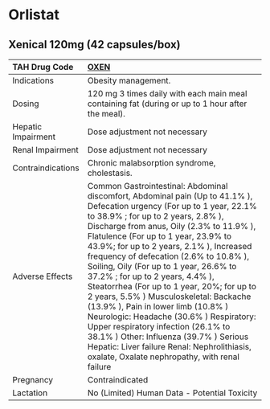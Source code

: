# Orlistat

## Xenical 120mg (42 capsules/box)

| TAH Drug Code      | [OXEN](https://www.tahsda.org.tw/drugs/hissearch.php?drug_code=OXEN)                                                                                                                                                                                                                                                                                                                                                                                                                                                                                                                                                                                                                                                                                                           |
|:-------------------|:-------------------------------------------------------------------------------------------------------------------------------------------------------------------------------------------------------------------------------------------------------------------------------------------------------------------------------------------------------------------------------------------------------------------------------------------------------------------------------------------------------------------------------------------------------------------------------------------------------------------------------------------------------------------------------------------------------------------------------------------------------------------------------|
| Indications        | Obesity management.                                                                                                                                                                                                                                                                                                                                                                                                                                                                                                                                                                                                                                                                                                                                                            |
| Dosing             | 120 mg 3 times daily with each main meal containing fat (during or up to 1 hour after the meal).                                                                                                                                                                                                                                                                                                                                                                                                                                                                                                                                                                                                                                                                               |
| Hepatic Impairment | Dose adjustment not necessary                                                                                                                                                                                                                                                                                                                                                                                                                                                                                                                                                                                                                                                                                                                                                  |
| Renal Impairment   | Dose adjustment not necessary                                                                                                                                                                                                                                                                                                                                                                                                                                                                                                                                                                                                                                                                                                                                                  |
| Contraindications  | Chronic malabsorption syndrome, cholestasis.                                                                                                                                                                                                                                                                                                                                                                                                                                                                                                                                                                                                                                                                                                                                   |
| Adverse Effects    | Common Gastrointestinal: Abdominal discomfort, Abdominal pain (Up to 41.1% ), Defecation urgency (For up to 1 year, 22.1% to 38.9% ; for up to 2 years, 2.8% ), Discharge from anus, Oily (2.3% to 11.9% ), Flatulence (For up to 1 year, 23.9% to 43.9%; for up to 2 years, 2.1% ), Increased frequency of defecation (2.6% to 10.8% ), Soiling, Oily (For up to 1 year, 26.6% to 37.2% ; for up to 2 years, 4.4% ), Steatorrhea (For up to 1 year, 20%; for up to 2 years, 5.5% ) Musculoskeletal: Backache (13.9% ), Pain in lower limb (10.8% ) Neurologic: Headache (30.6% ) Respiratory: Upper respiratory infection (26.1% to 38.1% ) Other: Influenza (39.7% ) Serious Hepatic: Liver failure Renal: Nephrolithiasis, oxalate, Oxalate nephropathy, with renal failure |
| Pregnancy          | Contraindicated                                                                                                                                                                                                                                                                                                                                                                                                                                                                                                                                                                                                                                                                                                                                                                |
| Lactation          | No (Limited) Human Data - Potential Toxicity                                                                                                                                                                                                                                                                                                                                                                                                                                                                                                                                                                                                                                                                                                                                   |

